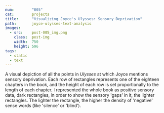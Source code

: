 ```yaml
---
num:        "005"
cat:        projects
title:      "Visualizing Joyce's Ulysses: Sensory Deprivation"
path:       joyce-ulysses-text-analysis
images:
  - src:    post-005_img.png
    class:  post-img
    width:  750
    height: 596
tags:
  - static
  - text
---
```

A visual depiction of all the points in _Ulysses_ at which Joyce mentions sensory deprivation. Each row of rectangles represents one of the eighteen chapters in the book, and the height of each row is set proportionally to the length of each chapter. I represented the whole book as positive sensory data, dark rectangles, in order to show the sensory 'gaps' in it, the lighter rectangles. The lighter the rectangle, the higher the density of 'negative' sense words (like 'silence' or 'blind').